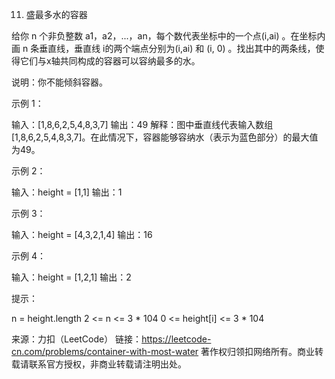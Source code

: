 11. 盛最多水的容器

给你 n 个非负整数 a1，a2，...，an，每个数代表坐标中的一个点(i,ai) 。在坐标内画 n 条垂直线，垂直线 i的两个端点分别为(i,ai) 和 (i, 0) 。找出其中的两条线，使得它们与x轴共同构成的容器可以容纳最多的水。

说明：你不能倾斜容器。


示例 1：

输入：[1,8,6,2,5,4,8,3,7]
输出：49
解释：图中垂直线代表输入数组 [1,8,6,2,5,4,8,3,7]。在此情况下，容器能够容纳水（表示为蓝色部分）的最大值为49。


示例 2：

输入：height = [1,1]
输出：1


示例 3：

输入：height = [4,3,2,1,4]
输出：16


示例 4：

输入：height = [1,2,1]
输出：2


提示：

n = height.length
2 <= n <= 3 * 104
0 <= height[i] <= 3 * 104

来源：力扣（LeetCode）
链接：https://leetcode-cn.com/problems/container-with-most-water
著作权归领扣网络所有。商业转载请联系官方授权，非商业转载请注明出处。